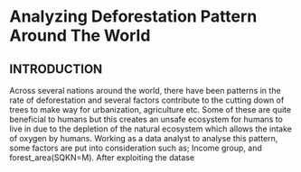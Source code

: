 # Analyzing Deforestation Pattern Around The World
## INTRODUCTION
Across several nations around the world, there have been patterns in the rate of deforestation and several factors contribute to the cutting down of trees to make way for urbanization, agriculture etc. Some of these are quite beneficial to humans but this creates an unsafe ecosystem for humans to live in due to the depletion of the natural ecosystem which allows the intake of oxygen by humans. Working as a data analyst to analyse this pattern, some factors are put into consideration such as; Income group, and forest_area(SQKN=M). After exploiting the datase 
